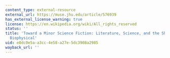 ```yaml
---
content_type: external-resource
external_url: https://muse.jhu.edu/article/576939
has_external_license_warning: true
license: https://en.wikipedia.org/wiki/All_rights_reserved
status: ''
title: 'Toward a Minor Science Fiction: Literature, Science, and the Shock of the
  Biophysical'
uid: e0dc0e5a-a3cc-4e58-a27e-5dc3908a2985
wayback_url: ''
---
```

